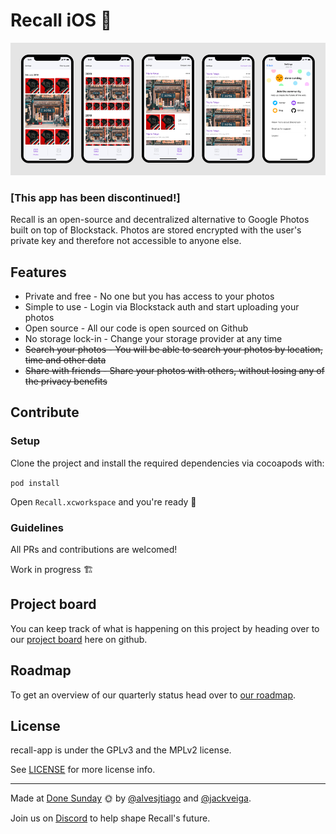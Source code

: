 # Recall iOS 📸

![Dashboard](https://raw.githubusercontent.com/recall-photos/recall-ios/master/Screenshots.png)

### [This app has been discontinued!]

Recall is an open-source and decentralized alternative to Google Photos built on top of Blockstack. Photos are stored encrypted with the user's private key and therefore not accessible to anyone else.

## Features

- Private and free - No one but you has access to your photos
- Simple to use - Login via Blockstack auth and start uploading your photos
- Open source - All our code is open sourced on Github
- No storage lock-in -  Change your storage provider at any time
- ~~Search your photos - You will be able to search your photos by location, time and other data~~
- ~~Share with friends - Share your photos with others, without losing any of the privacy benefits~~

## Contribute

### Setup

Clone the project and install the required dependencies via cocoapods with:

`pod install`

Open `Recall.xcworkspace` and you're ready 🎉

### Guidelines

All PRs and contributions are welcomed!

Work in progress 🏗

## Project board

You can keep track of what is happening on this project by heading over to our [project board](https://github.com/orgs/recall-photos/projects/1) here on github.

## Roadmap

To get an overview of our quarterly status head over to [our roadmap](https://www.notion.so/donesunday/77d1873c848c4e7c9f4ea8e22e76d882?v=e9b345dc2c104071ad61a74b7ada3322).

## License

recall-app is under the GPLv3 and the MPLv2 license.

See [LICENSE](https://github.com/recall-photos/recall-ios/blob/master/LICENSE) for more license info.

---

Made at [Done Sunday](http://donesunday.com/) 🌞 by [@alvesjtiago](https://twitter.com/alvesjtiago) and [@jackveiga](https://twitter.com/jackveiga).

Join us on [Discord](https://chat.donesunday.com) to help shape Recall's future.
